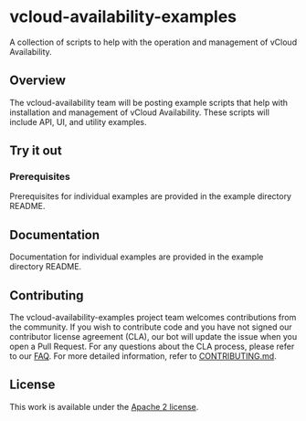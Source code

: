 

# vcloud-availability-examples
A collection of scripts to help with the operation and management of vCloud Availability.

## Overview
The vcloud-availability team will be posting example scripts that help with installation and management of vCloud Availability. These scripts will include API, UI, and utility examples.

## Try it out

### Prerequisites

Prerequisites for individual examples are provided in the example directory README.

## Documentation
Documentation for individual examples are provided in the example directory README.

## Contributing

The vcloud-availability-examples project team welcomes contributions from the community. If you wish to contribute code and you have not
signed our contributor license agreement (CLA), our bot will update the issue when you open a Pull Request. For any
questions about the CLA process, please refer to our [FAQ](https://cla.vmware.com/faq). For more detailed information,
refer to [CONTRIBUTING.md](CONTRIBUTING.md).

## License
This work is available under the [Apache 2 license](LICENSE).
